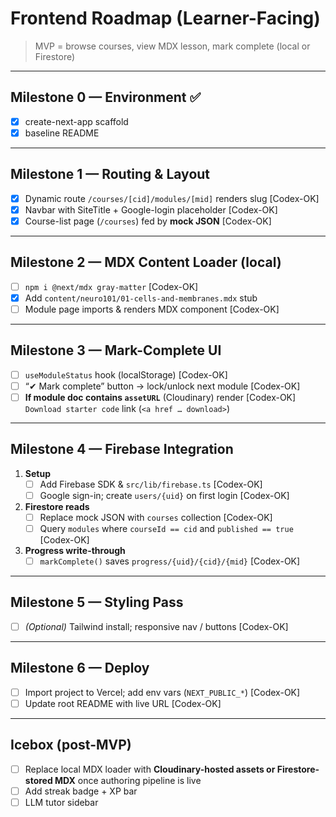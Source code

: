 # Frontend Roadmap (Learner-Facing)

> MVP = browse courses, view MDX lesson, mark complete (local or Firestore)

---

## Milestone 0 — Environment ✅
- [x] create-next-app scaffold
- [x] baseline README

---

## Milestone 1 — Routing & Layout
- [x] Dynamic route `/courses/[cid]/modules/[mid]` renders slug             [Codex-OK]
- [x] Navbar with SiteTitle + Google-login placeholder                      [Codex-OK]
 - [x] Course-list page (`/courses`) fed by **mock JSON**                    [Codex-OK]

---

## Milestone 2 — MDX Content Loader (local)
- [ ] `npm i @next/mdx gray-matter`                                         [Codex-OK]
- [x] Add `content/neuro101/01-cells-and-membranes.mdx` stub
- [ ] Module page imports & renders MDX component                           [Codex-OK]

---

## Milestone 3 — Mark-Complete UI
- [ ] `useModuleStatus` hook (localStorage)                                 [Codex-OK]
- [ ] “✔ Mark complete” button → lock/unlock next module                    [Codex-OK]
- [ ] **If module doc contains `assetURL`** (Cloudinary) render             [Codex-OK]  
      `Download starter code` link (`<a href … download>`)

---

## Milestone 4 — Firebase Integration
1. **Setup**
   - [ ] Add Firebase SDK & `src/lib/firebase.ts`                           [Codex-OK]
   - [ ] Google sign-in; create `users/{uid}` on first login                [Codex-OK]
2. **Firestore reads**
   - [ ] Replace mock JSON with `courses` collection                        [Codex-OK]
   - [ ] Query `modules` where `courseId == cid` and `published == true`    [Codex-OK]
3. **Progress write-through**
   - [ ] `markComplete()` saves `progress/{uid}/{cid}/{mid}`                [Codex-OK]

---

## Milestone 5 — Styling Pass
- [ ] *(Optional)* Tailwind install; responsive nav / buttons               [Codex-OK]

---

## Milestone 6 — Deploy
- [ ] Import project to Vercel; add env vars (`NEXT_PUBLIC_*`)              [Codex-OK]
- [ ] Update root README with live URL                                      [Codex-OK]

---

## Icebox  (post-MVP)
- [ ] Replace local MDX loader with **Cloudinary-hosted assets or Firestore-stored MDX** once authoring pipeline is live
- [ ] Add streak badge + XP bar
- [ ] LLM tutor sidebar
